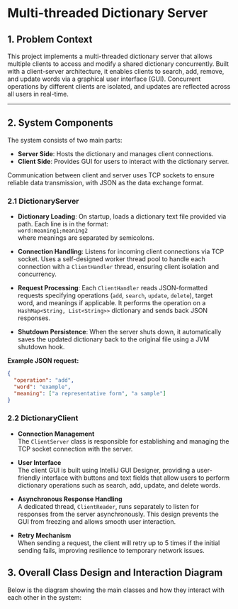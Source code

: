 # Multi-threaded Dictionary Server

## 1. Problem Context

This project implements a multi-threaded dictionary server that allows multiple clients to access and modify a shared dictionary concurrently. Built with a client-server architecture, it enables clients to search, add, remove, and update words via a graphical user interface (GUI). Concurrent operations by different clients are isolated, and updates are reflected across all users in real-time.

---

## 2. System Components

The system consists of two main parts:

- **Server Side**: Hosts the dictionary and manages client connections.
- **Client Side**: Provides GUI for users to interact with the dictionary server.

Communication between client and server uses TCP sockets to ensure reliable data transmission, with JSON as the data exchange format.

### 2.1 DictionaryServer

- **Dictionary Loading**: On startup, loads a dictionary text file provided via path. Each line is in the format:  
  `word:meaning1;meaning2`  
  where meanings are separated by semicolons.
  
- **Connection Handling**: Listens for incoming client connections via TCP socket. Uses a self-designed worker thread pool to handle each connection with a `ClientHandler` thread, ensuring client isolation and concurrency.

- **Request Processing**: Each `ClientHandler` reads JSON-formatted requests specifying operations (`add`, `search`, `update`, `delete`), target word, and meanings if applicable. It performs the operation on a `HashMap<String, List<String>>` dictionary and sends back JSON responses.

- **Shutdown Persistence**: When the server shuts down, it automatically saves the updated dictionary back to the original file using a JVM shutdown hook.

**Example JSON request:**
```json
{
  "operation": "add",
  "word": "example",
  "meaning": ["a representative form", "a sample"]
}

```

### 2.2 DictionaryClient

- **Connection Management**  
  The `ClientServer` class is responsible for establishing and managing the TCP socket connection with the server.

- **User Interface**  
  The client GUI is built using IntelliJ GUI Designer, providing a user-friendly interface with buttons and text fields that allow users to perform dictionary operations such as search, add, update, and delete words.

- **Asynchronous Response Handling**  
  A dedicated thread, `ClientReader`, runs separately to listen for responses from the server asynchronously. This design prevents the GUI from freezing and allows smooth user interaction.

- **Retry Mechanism**  
  When sending a request, the client will retry up to 5 times if the initial sending fails, improving resilience to temporary network issues.
  
## 3. Overall Class Design and Interaction Diagram

Below is the diagram showing the main classes and how they interact with each other in the system:



